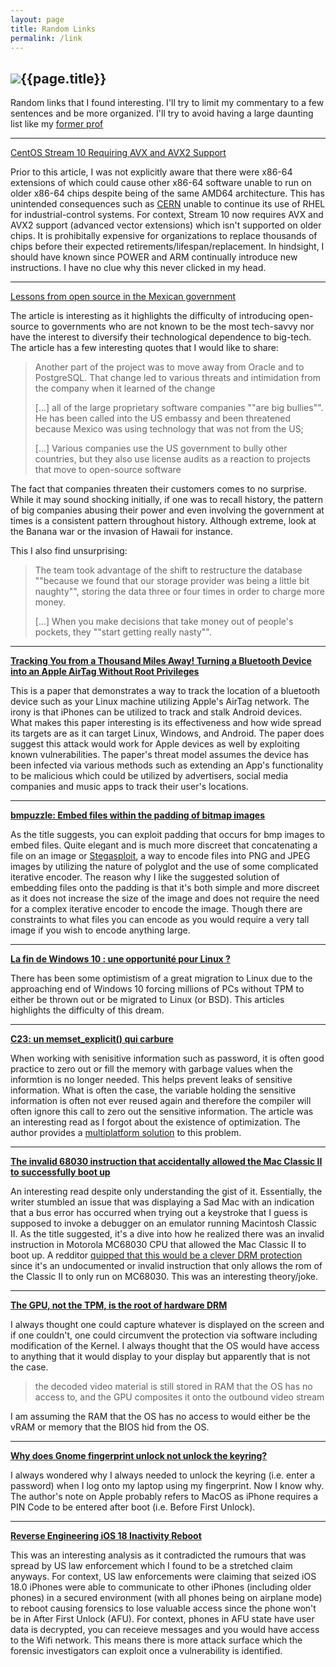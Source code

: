```yaml
---
layout: page
title: Random Links
permalink: /link
---
```


<h2 id = "page-title"><img id = "pikachu-title" src = "{{site.baseurl}}/assets/gifs/pikachu-hi.webp">{{page.title}}</h2>

Random links that I found interesting. I'll try to limit my commentary to a few sentences and be more organized. 
I'll try to avoid having a large daunting list like my [former prof](https://www.cs.toronto.edu/~arnold/)

---

[CentOS Stream 10 Requiring AVX and AVX2 Support](https://lwn.net/Articles/986792/)

Prior to this article, I was not explicitly aware that there were x86-64 extensions of which could cause other x86-64 software unable to run on older x86-64 chips despite being 
of the same AMD64 architecture. This has unintended consequences such as [CERN](https://lists.centos.org/hyperkitty/list/devel@lists.centos.org/message/AKGZLFOZV5IDESSBJLQ3RL5JBZK2K74N/) 
unable to continue its use of RHEL for industrial-control systems. For context, Stream 10 now requires AVX and AVX2 support (advanced vector extensions) which isn't supported on older 
chips. It is prohibitally expensive for organizations to replace thousands of chips before their expected retirements/lifespan/replacement. In hindsight, I should have known since 
POWER and ARM continually introduce new instructions. I have no clue why this never clicked in my head.

---

[Lessons from open source in the Mexican government](https://lwn.net/Articles/1013776/)

The article is interesting as it highlights the difficulty of introducing open-source to governments who are not known to be the most tech-savvy nor have the 
interest to diversify their technological dependence to big-tech. The article has a few interesting quotes that I would like to share:

> Another part of the project was to move away from Oracle and to PostgreSQL. That change led to various threats and intimidation from the company when it learned of the change
>
> [...] all of the large proprietary software companies ""are big bullies"". He has been called into the US embassy and been threatened because Mexico was using technology that was not from the US; 
>
> [...] Various companies use the US government to bully other countries, but they also use license audits as a reaction to projects that move to open-source software

The fact that companies threaten their customers comes to no surprise. While it may sound shocking initially, if one was to recall history, the pattern of big companies
abusing their power and even involving the government at times is a consistent pattern throughout history. Although extreme, look at the Banana war or the invasion 
of Hawaii for instance.

This I also find unsurprising:
> The team took advantage of the shift to restructure the database ""because we found that our storage provider was being a little bit naughty"", storing the data three or four times in order to charge more money. 
>
> [...]  When you make decisions that take money out of people's pockets, they ""start getting really nasty"". 

---

**[Tracking You from a Thousand Miles Away! Turning a Bluetooth Device into an Apple AirTag Without Root Privileges](https://nroottag.github.io/)**

This is a paper that demonstrates a way to track the location of a bluetooth device such as your Linux machine utilizing Apple's AirTag network. The irony is 
that iPhones can be utilized to track and stalk Android devices. What makes this paper interesting is its effectiveness and how wide spread 
its targets are as it can target Linux, Windows, and Android. 
The paper does suggest this attack would work for Apple devices as well by exploiting known vulnerabilities. The paper's threat model assumes the device has been 
infected via various methods such as extending an App's functionality to be malicious which could be utilized by advertisers, social media companies and music apps 
to track their user's locations.

---

**[bmpuzzle: Embed files within the padding of bitmap images](https://xiokka.neocities.org/projects/bmpuzzle/)**

As the title suggests, you can exploit padding that occurs for bmp images to embed files. Quite elegant and is much more discreet that concatenating a file 
on an image or [Stegasploit](https://stegosploit.info/), a way to encode files into PNG and JPEG images by utilizing the nature of polyglot and the use of 
some complicated iterative encoder. The reason why I like the suggested solution of embedding files onto the padding is that it's both simple and more discreet 
as it does not increase the size of the image and does not require the need for a complex iterative encoder to encode the image. 
Though there are constraints to what files you can encode as you would require a very tall image if you wish to encode anything large.

---

**[La fin de Windows 10 : une opportunité pour Linux ?](https://linuxfr.org/users/usawa/journaux/la-fin-de-windows-10-une-opportunite-pour-linux)**

There has been some optimistism of a great migration to Linux due to the approaching end of Windows 10 forcing millions of PCs without TPM to either be thrown out
or be migrated to Linux (or BSD). This articles highlights the difficulty of this dream.

---

**[C23: un memset_explicit() qui carbure](https://linuxfr.org/users/tarnyko/journaux/c23-un-memset_explicit-qui-carbure)**

When working with senisitive information such as password, it is often good practice to zero out or fill the memory with garbage values when the informtion is 
no longer needed. This helps prevent leaks of sensitive information. What is often the case, the variable holding the sensitive information is often not ever 
reused again and therefore the compiler will often ignore this call to zero out the sensitive information. The article was an interesting read as I forgot about 
the existence of optimization. The author provides a [multiplatform solution](https://github.com/Tarnyko/suave_code_samples/tree/master/C/C23/memset_explicit) to 
this problem.

---

**[The invalid 68030 instruction that accidentally allowed the Mac Classic II to successfully boot up](https://www.downtowndougbrown.com/2025/01/the-invalid-68030-instruction-that-accidentally-allowed-the-mac-classic-ii-to-successfully-boot-up/)**

An interesting read despite only understanding the gist of it. Essentially, the writer stumbled an issue that was displaying a Sad Mac with an indication that a 
bus error has occurred when trying out a keystroke that I guess is supposed to invoke a debugger on an emulator running Macintosh Classic II. As the title suggested, 
it's a dive into how he realized there was an invalid instruction in Motorola MC68030 CPU that allowed the Mac Classic II to boot up. A redditor [quipped 
that this would be a clever DRM protection](https://www.reddit.com/r/programming/comments/1ibei57/comment/m9kkmkv/?utm_source=share&utm_medium=web3x&utm_name=web3xcss&utm_term=1&utm_content=share_button) 
since it's an undocumented or invalid instruction that only allows the rom of the Classic II to only run on MC68030. This was an interesting theory/joke.

---

**[The GPU, not the TPM, is the root of hardware DRM](https://mjg59.dreamwidth.org/70954.html)**

I always thought one could capture whatever is displayed on the screen and if one couldn't, one could circumvent the protection via software including modification 
of the Kernel. I always thought that the OS would have access to anything that it would display to your display but apparently that is not the case.

> the decoded video material is still stored in RAM that the OS has no access to, and the GPU composites it onto the outbound video stream

I am assuming the RAM that the OS has no access to would either be the vRAM or memory that the BIOS hid from the OS.

---

**[Why does Gnome fingerprint unlock not unlock the keyring?](https://mjg59.dreamwidth.org/68537.html)**

I always wondered why I always needed to unlock the keyring (i.e. enter a password) when I log onto my laptop using my fingerprint. Now I know why. 
The author's note on Apple probably refers to MacOS as iPhone requires a PIN Code to be entered after boot (i.e. Before First Unlock).

---

**[Reverse Engineering iOS 18 Inactivity Reboot](https://naehrdine.blogspot.com/2024/11/reverse-engineering-ios-18-inactivity.html)**

This was an interesting analysis as it contradicted the rumours that was spread by US law enforcement which I found to be a stretched claim anyways.
For context, US law enforcements were claiming that seized iOS 18.0 iPhones were able to communicate to other iPhones (including older phones) in a secured 
environment (with all phones being on airplane mode) to reboot causing forensics to lose valuable access since the phone won't be in After First Unlock (AFU).
For context, phones in AFU state have user data is decrypted, you can receieve messages and you would have access to the Wifi network.
This means there is more attack surface which the forensic investigators can exploit once a vulnerability is identified.


